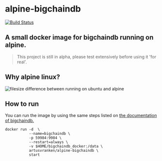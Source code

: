 # alpine-bigchaindb

[![Build Status](https://travis-ci.org/artus/alpine-bigchaindb.svg?branch=master)](https://travis-ci.org/artus/alpine-bigchaindb)

## A small docker image for bigchaindb running on alpine.

> This project is still in alpha, please test extensively before using it 'for real'.

## Why alpine linux?

![filesize difference between running on ubuntu and alpine](https://artus.github.io/alpine-bigchaindb/img/filesize.png)

## How to run

You can run the image by using the same steps listed on [the documentation of bigchaindb.](https://docs.bigchaindb.com/projects/server/en/latest/appendices/run-with-docker.html)

```shell
docker run -d  \
           --name=bigchaindb \
           -p 59984:9984 \
           --restart=always \ 
           -v $HOME/bigchaindb_docker:/data \
           artusvranken/alpine-bigchaindb \
           start
```
